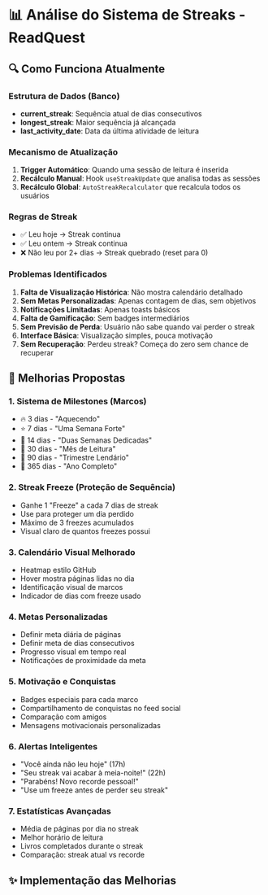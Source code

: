 # 📊 Análise do Sistema de Streaks - ReadQuest

## 🔍 Como Funciona Atualmente

### Estrutura de Dados (Banco)

- **current_streak**: Sequência atual de dias consecutivos
- **longest_streak**: Maior sequência já alcançada
- **last_activity_date**: Data da última atividade de leitura

### Mecanismo de Atualização

1. **Trigger Automático**: Quando uma sessão de leitura é inserida
2. **Recálculo Manual**: Hook `useStreakUpdate` que analisa todas as sessões
3. **Recálculo Global**: `AutoStreakRecalculator` que recalcula todos os
   usuários

### Regras de Streak

- ✅ Leu hoje → Streak continua
- ✅ Leu ontem → Streak continua
- ❌ Não leu por 2+ dias → Streak quebrado (reset para 0)

### Problemas Identificados

1. **Falta de Visualização Histórica**: Não mostra calendário detalhado
2. **Sem Metas Personalizadas**: Apenas contagem de dias, sem objetivos
3. **Notificações Limitadas**: Apenas toasts básicos
4. **Falta de Gamificação**: Sem badges intermediários
5. **Sem Previsão de Perda**: Usuário não sabe quando vai perder o streak
6. **Interface Básica**: Visualização simples, pouca motivação
7. **Sem Recuperação**: Perdeu streak? Começa do zero sem chance de recuperar

## 🚀 Melhorias Propostas

### 1. Sistema de Milestones (Marcos)

- 🔥 3 dias - "Aquecendo"
- ⭐ 7 dias - "Uma Semana Forte"
- 💪 14 dias - "Duas Semanas Dedicadas"
- 🎯 30 dias - "Mês de Leitura"
- 💎 90 dias - "Trimestre Lendário"
- 👑 365 dias - "Ano Completo"

### 2. Streak Freeze (Proteção de Sequência)

- Ganhe 1 "Freeze" a cada 7 dias de streak
- Use para proteger um dia perdido
- Máximo de 3 freezes acumulados
- Visual claro de quantos freezes possui

### 3. Calendário Visual Melhorado

- Heatmap estilo GitHub
- Hover mostra páginas lidas no dia
- Identificação visual de marcos
- Indicador de dias com freeze usado

### 4. Metas Personalizadas

- Definir meta diária de páginas
- Definir meta de dias consecutivos
- Progresso visual em tempo real
- Notificações de proximidade da meta

### 5. Motivação e Conquistas

- Badges especiais para cada marco
- Compartilhamento de conquistas no feed social
- Comparação com amigos
- Mensagens motivacionais personalizadas

### 6. Alertas Inteligentes

- "Você ainda não leu hoje" (17h)
- "Seu streak vai acabar à meia-noite!" (22h)
- "Parabéns! Novo recorde pessoal!"
- "Use um freeze antes de perder seu streak"

### 7. Estatísticas Avançadas

- Média de páginas por dia no streak
- Melhor horário de leitura
- Livros completados durante o streak
- Comparação: streak atual vs recorde

## ✨ Implementação das Melhorias
